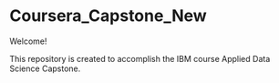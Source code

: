 # Coursera_Capstone_New
Welcome!

This repository is created to accomplish the IBM course Applied Data Science Capstone.

